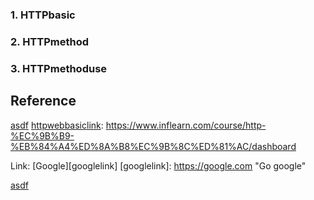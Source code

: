 ### 1. HTTPbasic
### 2. HTTPmethod
### 3. HTTPmethoduse


## Reference
[asdf][httpwebbasiclink]
[httpwebbasiclink]: https://www.inflearn.com/course/http-%EC%9B%B9-%EB%84%A4%ED%8A%B8%EC%9B%8C%ED%81%AC/dashboard

Link: [Google][googlelink]
[googlelink]: https://google.com "Go google"



[asdf][httpwebbasiclink]

[httpwebbasiclink]: https://google.com "Go google"
